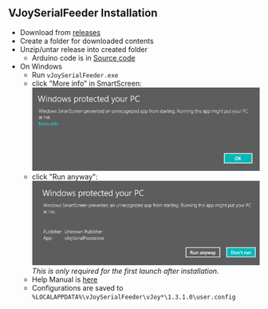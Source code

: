 ---
---
## VJoySerialFeeder Installation
* Download from [releases](https://github.com/Cleric-K/vJoySerialFeeder/releases)
* Create a folder for downloaded contents
* Unzip/untar release into created folder
   - Arduino code is in [Source code](https://github.com/Cleric-K/vJoySerialFeeder/archive/v1.3.1.zip)
* On Windows
   * Run `vJoySerialFeeder.exe`
   * click "More info" in SmartScreen:
![Windows protected your PC](protected.gif "click More info")  
   * click "Run anyway":
![Unknown Publisher](anyway.gif "click Run Anyway")  
     *This is only required for the first launch after installation.*  
   * Help Manual is [here](https://github.com/Cleric-K/vJoySerialFeeder/blob/master/Docs/README.md)
   * Configurations are saved to `%LOCALAPPDATA%\vJoySerialFeeder\vJoy*\1.3.1.0\user.config`
